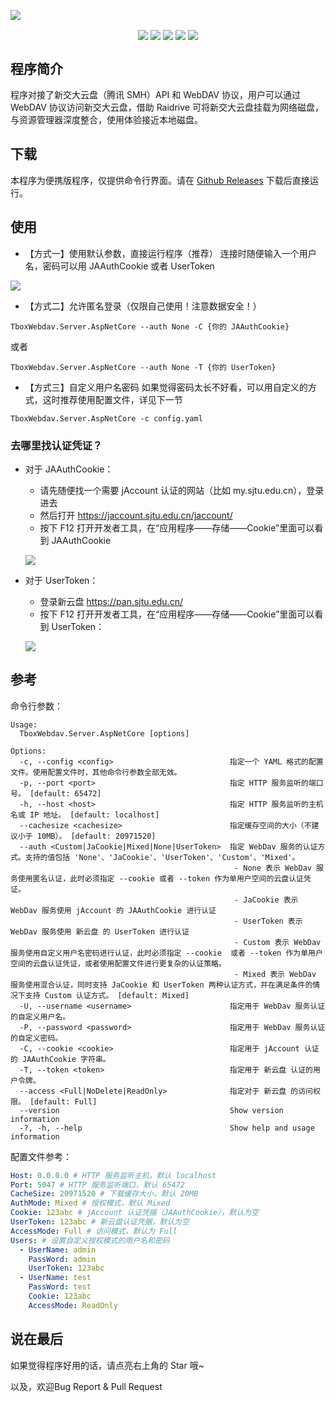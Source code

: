 ![](https://s2.loli.net/2025/02/25/4QbqRWm9yk7CU2L.png)

<p align="center">
  <img align="center" src="https://img.shields.io/github/license/1357310795/TboxWebdav" /> 
  <img align="center" src="https://img.shields.io/github/forks/1357310795/TboxWebdav" /> 
  <img align="center" src="https://img.shields.io/github/stars/1357310795/TboxWebdav" /> 
  <img align="center" src="https://img.shields.io/github/v/release/1357310795/TboxWebdav?include_prereleases" /> 
  <img align="center" src="https://img.shields.io/github/downloads/1357310795/TboxWebdav/total" />
  <!-- <img align="center" src="https://img.shields.io/github/deployments/1357310795/TboxWebdav/github-pages?label=Docs%20Build" />  -->
</p>

## 程序简介
程序对接了新交大云盘（腾讯 SMH）API 和 WebDAV 协议，用户可以通过 WebDAV 协议访问新交大云盘，借助 Raidrive 可将新交大云盘挂载为网络磁盘，与资源管理器深度整合，使用体验接近本地磁盘。

## 下载
本程序为便携版程序，仅提供命令行界面。请在 [Github Releases](https://github.com/1357310795/TboxWebdav/releases) 下载后直接运行。

## 使用
- 【方式一】使用默认参数，直接运行程序（推荐）
连接时随便输入一个用户名，密码可以用 JAAuthCookie 或者 UserToken

![](https://s2.loli.net/2025/02/25/g5MPKsctuWqdox7.png)

- 【方式二】允许匿名登录（仅限自己使用！注意数据安全！）
```
TboxWebdav.Server.AspNetCore --auth None -C {你的 JAAuthCookie}
```
或者
```
TboxWebdav.Server.AspNetCore --auth None -T {你的 UserToken}
```

- 【方式三】自定义用户名密码
如果觉得密码太长不好看，可以用自定义的方式，这时推荐使用配置文件，详见下一节
```
TboxWebdav.Server.AspNetCore -c config.yaml
```

### 去哪里找认证凭证？
- 对于 JAAuthCookie：
  - 请先随便找一个需要 jAccount 认证的网站（比如 my.sjtu.edu.cn），登录进去
  - 然后打开 https://jaccount.sjtu.edu.cn/jaccount/
  - 按下 F12 打开开发者工具，在“应用程序——存储——Cookie”里面可以看到 JAAuthCookie

  ![](https://s2.loli.net/2025/02/25/jZwpTbMv7yBDzUC.png)

- 对于 UserToken：
  - 登录新云盘 https://pan.sjtu.edu.cn/
  - 按下 F12 打开开发者工具，在“应用程序——存储——Cookie”里面可以看到 UserToken：

  ![](https://s2.loli.net/2025/02/25/HvkTw4xS5OhfYgI.png)

## 参考
命令行参数：
```
Usage:
  TboxWebdav.Server.AspNetCore [options]

Options:
  -c, --config <config>                          指定一个 YAML 格式的配置文件。使用配置文件时，其他命令行参数全部无效。
  -p, --port <port>                              指定 HTTP 服务监听的端口号。 [default: 65472]
  -h, --host <host>                              指定 HTTP 服务监听的主机名或 IP 地址。 [default: localhost]
  --cachesize <cachesize>                        指定缓存空间的大小（不建议小于 10MB）。 [default: 20971520]
  --auth <Custom|JaCookie|Mixed|None|UserToken>  指定 WebDav 服务的认证方式。支持的值包括 'None'、'JaCookie'、'UserToken'、'Custom'、'Mixed'。
                                                  - None 表示 WebDav 服务使用匿名认证，此时必须指定 --cookie 或者 --token 作为单用户空间的云盘认证凭证。
                                                  - JaCookie 表示 WebDav 服务使用 jAccount 的 JAAuthCookie 进行认证
                                                  - UserToken 表示 WebDav 服务使用 新云盘 的 UserToken 进行认证
                                                  - Custom 表示 WebDav 服务使用自定义用户名密码进行认证，此时必须指定 --cookie  或者 --token 作为单用户空间的云盘认证凭证，或者使用配置文件进行更复杂的认证策略。
                                                  - Mixed 表示 WebDav 服务使用混合认证，同时支持 JaCookie 和 UserToken 两种认证方式，并在满足条件的情况下支持 Custom 认证方式。 [default: Mixed]
  -U, --username <username>                      指定用于 WebDav 服务认证的自定义用户名。
  -P, --password <password>                      指定用于 WebDav 服务认证的自定义密码。
  -C, --cookie <cookie>                          指定用于 jAccount 认证的 JAAuthCookie 字符串。
  -T, --token <token>                            指定用于 新云盘 认证的用户令牌。
  --access <Full|NoDelete|ReadOnly>              指定对于 新云盘 的访问权限。 [default: Full]
  --version                                      Show version information
  -?, -h, --help                                 Show help and usage information
```

配置文件参考：
```yaml
Host: 0.0.0.0 # HTTP 服务监听主机，默认 localhost
Port: 5047 # HTTP 服务监听端口，默认 65472
CacheSize: 20971520 # 下载缓存大小，默认 20MB
AuthMode: Mixed # 授权模式，默认 Mixed
Cookie: 123abc # jAccount 认证凭据（JAAuthCookie），默认为空
UserToken: 123abc # 新云盘认证凭据，默认为空
AccessMode: Full # 访问模式，默认为 Full
Users: # 设置自定义授权模式的用户名和密码
  - UserName: admin
    PassWord: admin
    UserToken: 123abc
  - UserName: test
    PassWord: test
    Cookie: 123abc
    AccessMode: ReadOnly
```

## 说在最后
如果觉得程序好用的话，请点亮右上角的 Star 哦~

以及，欢迎Bug Report & Pull Request